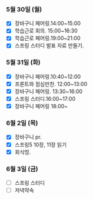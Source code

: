 ### 5월 30일 (월)
- [x] 장바구니 페어링.14:00~15:00
- [x] 학습근로 회의. 15:00~16:30
- [x] 학습근로 페어링.19:00~21:00
- [x] 스프링 스터디 발표 자료 만들기. 

### 5월 31일 (화)
- [x] 장바구니 페어링.10:40~12:00 
- [x] 프론트와 점심만찬. 12:00~13:00  
- [x] 장바구니 페어링. 13:30~16:00
- [x] 스프링 스터디.16:00~17:00
- [x] 장바구니 페어링 18:00~ 

### 6월 2일 (목)
- [x] 장바구니 pr.
- [x] 스프링5 10장, 11장 읽기
- [x] 회식띵. 

### 6월 3일 (금)
- [ ] 스프링 스터디
- [ ] 저녁약속
